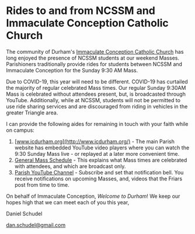 # Rides to and from NCSSM and Immaculate Conception Catholic Church

The community of Durham's [Immaculate Conception Catholic Church](http://icdurham.org/) has long enjoyed the 
presence of NCSSM students at our weekend Masses. Parishioners traditionally provide rides for students
between NCSSM and Immaculate Conception for the Sunday 9:30 AM Mass.

Due to COVID-19, this year will need to be different. COVID-19 has curtailed the majority of regular celebrated Mass times.
Our regular Sunday 9:30AM Mass is celebrated without attendees present, but, is broadcasted through YouTube.
Additionally, while at NCSSM,
students will not be permitted to use ride sharing services and are discouraged from riding in vehicles in the greater Triangle
area.

I can provide the following aides for remaining in touch with your faith while on campus:

1. [www.icdurham.org](http://www.icdurham.org/) - The main Parish website has embedded YouTube video players where you can
   watch the 9:30 Sunday Mass live - or replayed at a later more convenient time.
1. [General Mass Schedule](http://www.icdurham.org/mass-and-devotion-schedule-and-archive.html) - This explains what Mass times
   are celebrated with attendees, and which are broadcast only.
1. [Parish YouTube Channel](https://www.youtube.com/channel/UCWHb9hem4de1IsQ_a6v5upg) - Subscribe and set that notification
   bell. You receive notifications on upcoming Masses, and, videos that the Friars post from time to time.

On behalf of Immaculate Conception, *Welcome to Durham*! We keep our hopes high that we can meet each of you this year,

Daniel Schudel

[dan.schudel@gmail.com](mailto:dan.schudel@gmail.com)

